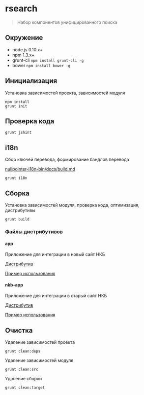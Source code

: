 # rsearch

> Набор компонентов унифицированного поиска

## Окружение

* node.js 0.10.x+
* npm 1.3.x+
* grunt-cli `npm install grunt-cli -g`
* bower `npm install bower -g`


## Инициализация

Установка зависимостей проекта, зависимостей модуля

    npm install
    grunt init


## Проверка кода

    grunt jshint


## i18n

Сбор ключей перевода, формирование бандлов перевода

[nullpointer-i18n-bin/docs/build.md](http://git.repo.nkb/git/gitweb.cgi?p=nullpointer/i18n-bin.git;a=shortlog;h=refs/heads/master)

    grunt i18n


## Сборка

Установка зависимостей модуля, проверка кода, оптимизация, дистрибутивы

    grunt build

### Файлы дистрибутивов

#### app

Приложение для интеграции в новый сайт НКБ

[Дистрибутив](dist/app)

[Пример использования](examples/app/index.html)

#### nkb-app

Приложение для интеграции в старый сайт НКБ

[Дистрибутив](dist/nkb-app)

[Пример использования](examples/nkb-app/index.html)


## Очистка

Удаление зависимостей проекта

    grunt clean:deps

Удаление зависимостей модуля

    grunt clean:src

Удаление сборки

    grunt clean:target
